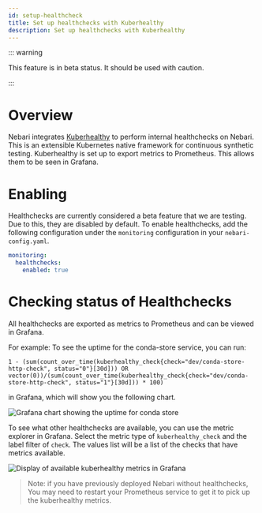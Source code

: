 ```yaml
---
id: setup-healthcheck
title: Set up healthchecks with Kuberhealthy
description: Set up healthchecks with Kuberhealthy
---
```


::: warning

This feature is in beta status. It should be used with caution.

:::

# Overview

Nebari integrates [Kuberhealthy](https://kuberhealthy.github.io/kuberhealthy/) to perform internal healthchecks on Nebari. This is an extensible Kubernetes native framework for continuous synthetic testing. Kuberhealthy is set up to export metrics to Prometheus. This allows them to be seen in Grafana.

# Enabling

Healthchecks are currently considered a beta feature that we are testing. Due to this, they are disabled by default. To enable healthchecks, add the following configuration under the `monitoring` configuration in your `nebari-config.yaml`.

```yaml
monitoring:
  healthchecks:
    enabled: true
```

# Checking status of Healthchecks

All healthchecks are exported as metrics to Prometheus and can be viewed in Grafana.

For example: To see the uptime for the conda-store service, you can run:

```
1 - (sum(count_over_time(kuberhealthy_check{check="dev/conda-store-http-check", status="0"}[30d])) OR vector(0))/(sum(count_over_time(kuberhealthy_check{check="dev/conda-store-http-check", status="1"}[30d])) * 100)
```

in Grafana, which will show you the following chart.

![Grafana chart showing the uptime for conda store](/img/how-tos/nebari-healthchecks.png)

To see what other healthchecks are available, you can use the metric explorer in Grafana. Select the metric type of `kuberhealthy_check` and the label filter of `check`. The values list will be a list of the checks that
have metrics available.

![Display of available kuberhealthy metrics in Grafana](/img/how-tos/nebari-healthchecks1.png)

> Note: if you have previously deployed Nebari without healthchecks, You may need to restart your Prometheus service to get it to pick up the kuberhealthy metrics.
